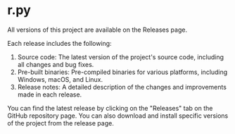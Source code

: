 # r.py

All versions of this project are available on the Releases page.

Each release includes the following:

1. Source code: The latest version of the project's source code, including all changes and bug fixes.
2. Pre-built binaries: Pre-compiled binaries for various platforms, including Windows, macOS, and Linux.
3. Release notes: A detailed description of the changes and improvements made in each release.

You can find the latest release by clicking on the "Releases" tab on the GitHub repository page. You can also download and install specific versions of the project from the release page.
